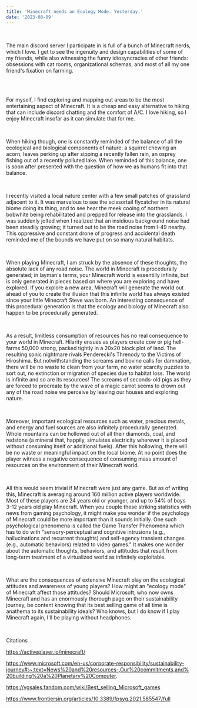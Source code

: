 ```yaml
---
title: 'Minecraft needs an Ecology Mode. Yesterday.'
date: '2023-08-09'
---
```


&nbsp;

The main discord server I participate in is full of a bunch of Minecraft nerds, which I love. I get to see the ingenuity and design capabilities of some of my friends, while also witnessing the funny idiosyncracies of other friends: obsessions with cat rooms, organizational schemas, and most of all my one friend's fixation on farming.  
&nbsp;

&nbsp;

For myself, I find exploring and mapping out areas to be the most entertaining aspect of Minecraft. It is a cheap and easy alternative to hiking that can include discord chatting and the comfort of A/C. I love hiking, so I enjoy Minecraft insofar as it can simulate that for me. 
&nbsp;

&nbsp;

When hiking though, one is constantly reminded of the balance of all the ecological and biological components of nature: a squirrel chewing an acorn, leaves perking up after sipping a recently fallen rain, an osprey fishing out of a recently polluted lake. When reminded of this balance, one is soon after presented with the question of how we as humans fit into that balance. 
&nbsp;

&nbsp;

I recently visited a local nature center with a few small patches of grassland adjacent to it. It was marvelous to see the scissortail flycatcher in its natural biome doing its thing, and to see hear the meek cooing of northern bobwhite being rehabilitated and prepped for release into the grasslands. I was suddenly jolted when I realized that an insidious background noise had been steadily growing; it turned out to be the road noise from I-49 nearby. This oppressive and constant drone of progress and accidental death reminded me of the bounds we have put on so many natural habitats. 
&nbsp;

&nbsp;

When playing Minecraft, I am struck by the absence of these thoughts, the absolute lack of any road noise. The world in Minecraft is procedurally generated; in layman's terms, your Minecraft world is essentilly infinite, but is only generated in pieces based on where you are exploring and have explored. If you explore a new area, Minecraft will generate the world out ahead of you to create the illusion that this infinite world has always existed since your little Minecraft Steve was born. An interesting consequence of this procedural generation is that the ecology and biology of Minecraft also happen to be procedurally generated. 
&nbsp;

&nbsp;

As a result, limitless consumption of resources has no real consequence to your world in Minecraft. Hilarity ensues as players create cow or pig hell-farms 50,000 strong, packed tightly in a 20x20 block plot of land.  The resulting sonic nightmare rivals Penderecki's Threnody to the Victims of Hiroshima. But notwithstanding the screams and bovine calls for damnation, there will be no waste to clean from your farm, no water scarcity puzzles to sort out, no extinction or migration of species due to habitat loss. The world is infinite and so are its resources! The screams of seconds-old pigs as they are forced to procreate by the wave of a magic carrot seems to drown out any of the road noise we perceive by leaving our houses and exploring nature. 
&nbsp;

&nbsp;

Moreover, important ecological resources such as water, precious metals, and energy and fuel sources are also infinitely procedurally generated. Whole mountains can be hollowed out of all their diamonds, coal, and redstone (a mineral that, happily, simulates electricity wherever it is placed without consuming itself or additional fuels). After this hollowing, there will be no waste or meaningful impact on the local biome. At no point does the player witness a negative consequence of consuming mass amount of resources on the environment of their Minecraft world. 
&nbsp;

&nbsp;

All this would seem trivial if Minecraft were just any game. But as of writing this, Minecraft is averaging around 160 million active players worldwide. Most of these players are 24 years old or younger, and up to 54% of boys 3-12 years old play Minecraft. When you couple these striking statistics with news from gaming psychology, it might make you wonder if the psychology of Minecraft could be more important than it sounds initially. One such psychological phenomena is called the Game Transfer Phenomena which has to do with "sensory-perceptual and cognitive intrusions (e.g., hallucinations and recurrent thoughts) and self-agency transient changes (e.g., automatic behaviors) related to video games." It makes one wonder about the automatic thoughts, behaviors, and attitudes that result from long-term treatment of a virtualized world as infinitely exploitable.
&nbsp;

&nbsp;

What are the consequences of extensive Minecraft play on the ecological attitudes and awareness of young players? How might an "ecology mode" of Minecraft affect those attitudes? Should Microsoft, who now owns Minecraft and has an enormously thorough page on their sustainability journey, be content knowing that its best selling game of all time is anathema to its sustainability ideals? Who knows, but I do know if I play Minecraft again, I'll be playing without headphones. 
&nbsp;

&nbsp;

Citations
&nbsp;

https://activeplayer.io/minecraft/
&nbsp;

https://www.microsoft.com/en-us/corporate-responsibility/sustainability-journey#:~:text=News%20and%20resources-,Our%20commitments,and%20building%20a%20Planetary%20Computer.
&nbsp;

https://vgsales.fandom.com/wiki/Best_selling_Microsoft_games
&nbsp;

https://www.frontiersin.org/articles/10.3389/fpsyg.2021.585547/full